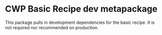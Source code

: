 # CWP Basic Recipe dev metapackage

This package pulls in development dependencies for the basic recipe. It is not required nor recommended on production.
